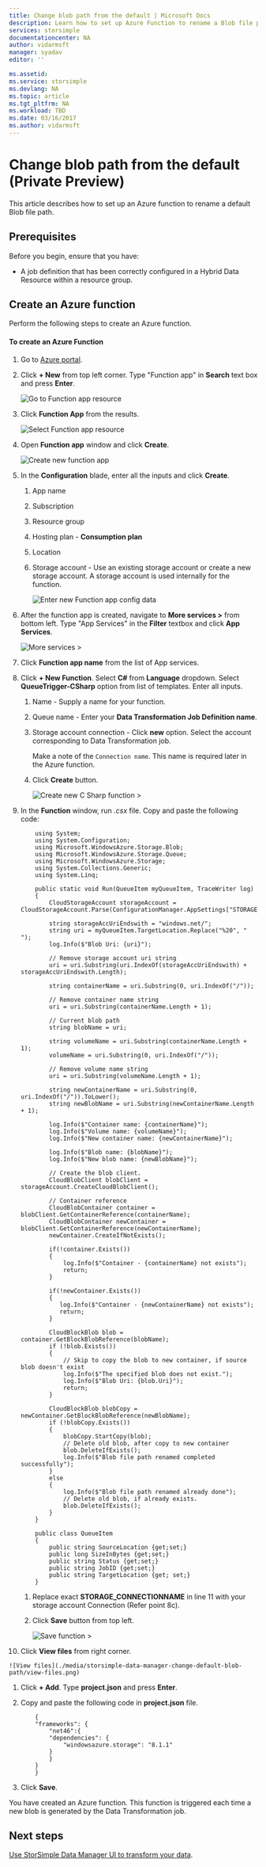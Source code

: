 ```yaml
---
title: Change blob path from the default | Microsoft Docs
description: Learn how to set up Azure Function to rename a Blob file path (private preview)
services: storsimple
documentationcenter: NA
author: vidarmsft
manager: syadav
editor: ''

ms.assetid:
ms.service: storsimple
ms.devlang: NA
ms.topic: article
ms.tgt_pltfrm: NA
ms.workload: TBD
ms.date: 03/16/2017
ms.author: vidarmsft
---
```


# Change blob path from the default (Private Preview)

This article describes how to set up an Azure function to rename a default Blob file path. 

## Prerequisites

Before you begin, ensure that you have:
* A job definition that has been correctly configured in a Hybrid Data Resource within a resource group.

## Create an Azure function

Perform the following steps to create an Azure function.

#### To create an Azure Function

1. Go to [Azure portal](http://portal.azure.com/).

2. Click **+ New** from top left corner. Type "Function app" in **Search** text box and press **Enter**.

    ![Go to Function app resource](./media/storsimple-data-manager-change-default-blob-path/goto-function-app-resource.png)

3. Click **Function App** from the results.

    ![Select Function app resource](./media/storsimple-data-manager-change-default-blob-path/select-function-app-resource.png)

4. Open **Function app** window and click **Create**.

    ![Create new function app](./media/storsimple-data-manager-change-default-blob-path/create-new-function-app.png)

5. In the **Configuration** blade, enter all the inputs and click **Create**.

    1. App name
    2. Subscription
    3. Resource group
    4. Hosting plan - **Consumption plan**
    5. Location
    6. Storage account - Use an existing storage account or create a new storage account. A storage account is used internally for the function.

        ![Enter new Function app config data](./media/storsimple-data-manager-change-default-blob-path/enter-new-funcion-app-data.png)

6. After the function app  is created, navigate to **More services >** from bottom left. Type "App Services" in the **Filter** textbox and click **App Services**.

    ![More services >](./media/storsimple-data-manager-change-default-blob-path/more-services.png)

7. Click **Function app name** from the list of App services.

8. Click **+ New Function**. Select **C#** from **Language** dropdown. Select **QueueTrigger-CSharp** option from list of templates. Enter all inputs.

   1. Name - Supply a name for your function.
   2. Queue name - Enter your **Data Transformation Job Definition name**.
   3. Storage account connection - Click **new** option. Select the account corresponding to Data Transformation job.
      
      Make a note of the `Connection name`. This name is required later in the Azure function.

   4. Click **Create** button.

       ![Create new C Sharp function >](./media/storsimple-data-manager-change-default-blob-path/create-new-csharp-function.png)

9. In the **Function** window, run _.csx_ file. Copy and paste the following code:

    ```
        using System;
        using System.Configuration;
        using Microsoft.WindowsAzure.Storage.Blob;
        using Microsoft.WindowsAzure.Storage.Queue;
        using Microsoft.WindowsAzure.Storage;
        using System.Collections.Generic;
        using System.Linq;

        public static void Run(QueueItem myQueueItem, TraceWriter log)
        {
            CloudStorageAccount storageAccount = CloudStorageAccount.Parse(ConfigurationManager.AppSettings["STORAGE_CONNECTIONNAME"]);

            string storageAccUriEndswith = "windows.net/";
            string uri = myQueueItem.TargetLocation.Replace("%20", " ");
            log.Info($"Blob Uri: {uri}");

            // Remove storage account uri string
            uri = uri.Substring(uri.IndexOf(storageAccUriEndswith) + storageAccUriEndswith.Length);

            string containerName = uri.Substring(0, uri.IndexOf("/")); 

            // Remove container name string
            uri = uri.Substring(containerName.Length + 1);

            // Current blob path
            string blobName = uri; 

            string volumeName = uri.Substring(containerName.Length + 1);
            volumeName = uri.Substring(0, uri.IndexOf("/"));

            // Remove volume name string
            uri = uri.Substring(volumeName.Length + 1);

            string newContainerName = uri.Substring(0, uri.IndexOf("/")).ToLower();
            string newBlobName = uri.Substring(newContainerName.Length + 1);

            log.Info($"Container name: {containerName}");
            log.Info($"Volume name: {volumeName}");
            log.Info($"New container name: {newContainerName}");

            log.Info($"Blob name: {blobName}");
            log.Info($"New blob name: {newBlobName}");

            // Create the blob client.
            CloudBlobClient blobClient = storageAccount.CreateCloudBlobClient();

            // Container reference
            CloudBlobContainer container = blobClient.GetContainerReference(containerName);
            CloudBlobContainer newContainer = blobClient.GetContainerReference(newContainerName);
            newContainer.CreateIfNotExists();

            if(!container.Exists())
            {
                log.Info($"Container - {containerName} not exists");
                return;
            }

            if(!newContainer.Exists())
            {
               log.Info($"Container - {newContainerName} not exists");
               return;
            }

            CloudBlockBlob blob = container.GetBlockBlobReference(blobName);
            if (!blob.Exists())
            {
                // Skip to copy the blob to new container, if source blob doesn't exist
                log.Info($"The specified blob does not exist.");
                log.Info($"Blob Uri: {blob.Uri}");
                return;
            }

            CloudBlockBlob blobCopy = newContainer.GetBlockBlobReference(newBlobName);
            if (!blobCopy.Exists())
            {
                blobCopy.StartCopy(blob);
                // Delete old blob, after copy to new container
                blob.DeleteIfExists();
                log.Info($"Blob file path renamed completed successfully");
            }
            else
            {
                log.Info($"Blob file path renamed already done");
                // Delete old blob, if already exists.
                blob.DeleteIfExists();
            }
        }

        public class QueueItem
        {
            public string SourceLocation {get;set;}
            public long SizeInBytes {get;set;}
            public string Status {get;set;}
            public string JobID {get;set;}
            public string TargetLocation {get; set;}
        }
    
    ```

   1. Replace exact **STORAGE_CONNECTIONNAME** in line 11 with your storage account Connection (Refer point 8c).
   2. Click **Save** button from top left.

       ![Save function >](./media/storsimple-data-manager-change-default-blob-path/save-function.png)

10.  Click **View files** from right corner.

    ![View files](./media/storsimple-data-manager-change-default-blob-path/view-files.png)

   1. Click **+ Add**. Type **project.json** and press **Enter**.
   2. Copy and paste the following code in **project.json** file.

        ```
            {
            "frameworks": {
                "net46":{
                "dependencies": {
                    "windowsazure.storage": "8.1.1"
                }
                }
            }
            }
        
        ```

   2. Click **Save**.

You have created an Azure function. This function is triggered each time a new blob is generated by the Data Transformation job.

## Next steps

[Use StorSimple Data Manager UI to transform your data](storsimple-data-manager-ui.md).
